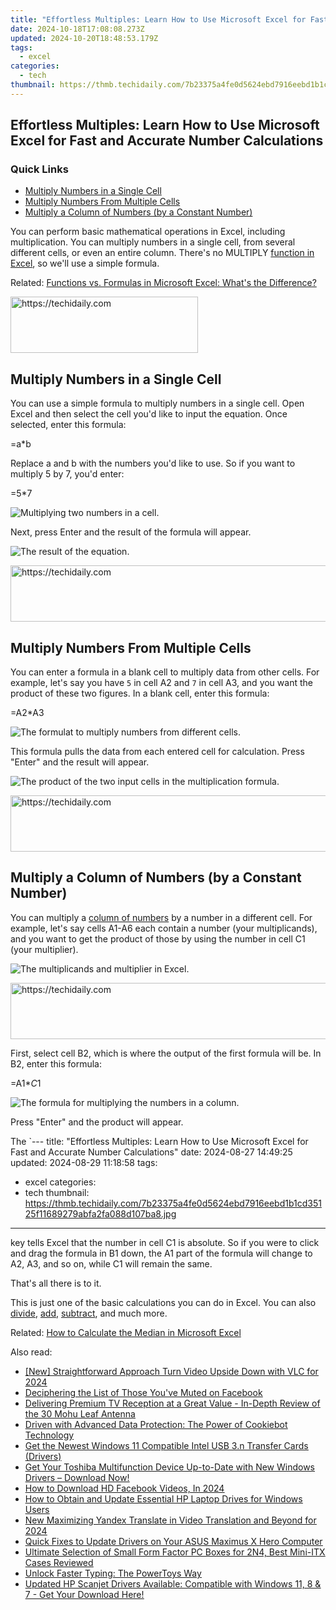 ```yaml
---
title: "Effortless Multiples: Learn How to Use Microsoft Excel for Fast and Accurate Number Calculations"
date: 2024-10-18T17:08:08.273Z
updated: 2024-10-20T18:48:53.179Z
tags:
  - excel
categories:
  - tech
thumbnail: https://thmb.techidaily.com/7b23375a4fe0d5624ebd7916eebd1b1cd35125f11689279abfa2fa088d107ba8.jpg
---
```


## Effortless Multiples: Learn How to Use Microsoft Excel for Fast and Accurate Number Calculations

### Quick Links

* [Multiply Numbers in a Single Cell](https://android-transfer.techidaily.com/how-to-transfer-data-from-vivo-x90s-to-any-ios-devices-drfone-by-drfone-transfer-from-android-transfer-from-android/)
* [Multiply Numbers From Multiple Cells](https://bypass-frp.techidaily.com/in-2024-easy-guide-how-to-bypass-poco-m6-5g-frp-android-10111213-by-drfone-android/)
* [Multiply a Column of Numbers (by a Constant Number)](https://www.howtogeek.com/786170/how-to-multiply-numbers-in-microsoft-excel/#multiply-a-column-of-numbers-by-a-constant-number)

 You can perform basic mathematical operations in Excel, including multiplication. You can multiply numbers in a single cell, from several different cells, or even an entire column. There's no MULTIPLY [function in Excel](https://games-able.techidaily.com/is-premium-play-on-demand-worth-it/), so we'll use a simple formula.

Related: [Functions vs. Formulas in Microsoft Excel: What's the Difference?](https://games-able.techidaily.com/is-premium-play-on-demand-worth-it/) 

<!-- affiliate ads begin -->
<a href="https://aligracehair.sjv.io/c/5597632/2135370/19272" target="_top" id="2135370">
  <img src="//a.impactradius-go.com/display-ad/19272-2135370" border="0" alt="https://techidaily.com" width="300" height="90"/>
</a>
<img height="0" width="0" src="https://aligracehair.sjv.io/i/5597632/2135370/19272" style="position:absolute;visibility:hidden;" border="0" />
<!-- affiliate ads end -->

##  Multiply Numbers in a Single Cell

 You can use a simple formula to multiply numbers in a single cell. Open Excel and then select the cell you'd like to input the equation. Once selected, enter this formula:

=a*b

 Replace a and b with the numbers you'd like to use. So if you want to multiply 5 by 7, you'd enter:

=5*7

![Multiplying two numbers in a cell.](https://static1.howtogeekimages.com/wordpress/wp-content/uploads/2022/02/Multiplying-two-numbers-in-a-cell..png) 

 Next, press Enter and the result of the formula will appear.

![The result of the equation.](https://static1.howtogeekimages.com/wordpress/wp-content/uploads/2022/02/The-result-of-the-equation..png) 

<!-- affiliate ads begin -->
<a href="https://ephamedtechinc.pxf.io/c/5597632/2123509/26400" target="_top" id="2123509">
  <img src="//a.impactradius-go.com/display-ad/26400-2123509" border="0" alt="https://techidaily.com" width="728" height="90"/>
</a>
<img height="0" width="0" src="https://ephamedtechinc.pxf.io/i/5597632/2123509/26400" style="position:absolute;visibility:hidden;" border="0" />
<!-- affiliate ads end -->

##  Multiply Numbers From Multiple Cells

 You can enter a formula in a blank cell to multiply data from other cells. For example, let's say you have `5` in cell A2 and `7` in cell A3, and you want the product of these two figures. In a blank cell, enter this formula:

=A2*A3

![The formulat to multiply numbers from different cells.](https://static1.howtogeekimages.com/wordpress/wp-content/uploads/2022/02/The-formulat-to-multiply-numbers-from-different-cells..png) 

 This formula pulls the data from each entered cell for calculation. Press "Enter" and the result will appear.

![The product of the two input cells in the multiplication formula.](https://static1.howtogeekimages.com/wordpress/wp-content/uploads/2022/02/The-product-of-the-two-input-cells-in-the-multiplication-forumula..png) 

<!-- affiliate ads begin -->
<a href="https://appsumo.8odi.net/c/5597632/2037319/7443" target="_top" id="2037319">
  <img src="//a.impactradius-go.com/display-ad/7443-2037319" border="0" alt="https://techidaily.com" width="728" height="90"/>
</a>
<img height="0" width="0" src="https://appsumo.8odi.net/i/5597632/2037319/7443" style="position:absolute;visibility:hidden;" border="0" />
<!-- affiliate ads end -->

##  Multiply a Column of Numbers (by a Constant Number)

 You can multiply a [column of numbers](https://tiktok-clips.techidaily.com/2024-approved-speeding-up-tiktok-videos-made-simple/) by a number in a different cell. For example, let's say cells A1-A6 each contain a number (your multiplicands), and you want to get the product of those by using the number in cell C1 (your multiplier).

![The multiplicands and multiplier in Excel.](https://static1.howtogeekimages.com/wordpress/wp-content/uploads/2022/02/The-multiplicands-and-multiplier-in-Excel..png) 

<!-- affiliate ads begin -->
<a href="https://aligracehair.sjv.io/c/5597632/2087253/19272" target="_top" id="2087253">
  <img src="//a.impactradius-go.com/display-ad/19272-2087253" border="0" alt="https://techidaily.com" width="728" height="90"/>
</a>
<img height="0" width="0" src="https://aligracehair.sjv.io/i/5597632/2087253/19272" style="position:absolute;visibility:hidden;" border="0" />
<!-- affiliate ads end -->

 First, select cell B2, which is where the output of the first formula will be. In B2, enter this formula:

=A1*$C$1

![The formula for multiplying the numbers in a column.](https://static1.howtogeekimages.com/wordpress/wp-content/uploads/2022/02/The-formula-for-multiplying-the-numbers-in-a-column.-1.png) 

 Press "Enter" and the product will appear.

 The `---
title: "Effortless Multiples: Learn How to Use Microsoft Excel for Fast and Accurate Number Calculations"
date: 2024-08-27 14:49:25
updated: 2024-08-29 11:18:58
tags:
  - excel
categories:
  - tech
thumbnail: https://thmb.techidaily.com/7b23375a4fe0d5624ebd7916eebd1b1cd35125f11689279abfa2fa088d107ba8.jpg
---

 key tells Excel that the number in cell C1 is absolute. So if you were to click and drag the formula in B1 down, the A1 part of the formula will change to A2, A3, and so on, while C1 will remain the same.

 That's all there is to it.

 This is just one of the basic calculations you can do in Excel. You can also [divide](https://facebook-video-share.techidaily.com/new-in-2024-breaking-through-youtubes-walls-using-advanced-creator-studio-skills/), [add](https://instagram-clips.techidaily.com/updated-2024-approved-unveiling-instagrams-policies-a-musicians-legal-primer/), [subtract](https://ios-unlock.techidaily.com/how-to-remove-flashlight-from-apple-iphone-12-mini-lock-screen-by-drfone-ios/), and much more.

Related: [How to Calculate the Median in Microsoft Excel](https://some-techniques.techidaily.com/in-2024-from-novice-to-expert-the-complete-powerdirector-journey/)

<ins class="adsbygoogle"
     style="display:block"
     data-ad-format="autorelaxed"
     data-ad-client="ca-pub-7571918770474297"
     data-ad-slot="1223367746"></ins>

<ins class="adsbygoogle"
     style="display:block"
     data-ad-client="ca-pub-7571918770474297"
     data-ad-slot="8358498916"
     data-ad-format="auto"
     data-full-width-responsive="true"></ins>

<span class="atpl-alsoreadstyle">Also read:</span>
<div><ul>
<li><a href="https://screen-capture.techidaily.com/new-straightforward-approach-turn-video-upside-down-with-vlc-for-2024/"><u>[New] Straightforward Approach Turn Video Upside Down with VLC for 2024</u></a></li>
<li><a href="https://facebook.techidaily.com/deciphering-the-list-of-those-youve-muted-on-facebook/"><u>Deciphering the List of Those You've Muted on Facebook</u></a></li>
<li><a href="https://buynow-info.techidaily.com/delivering-premium-tv-reception-at-a-great-value-in-depth-review-of-the-30-mohu-leaf-antenna/"><u>Delivering Premium TV Reception at a Great Value - In-Depth Review of the 30 Mohu Leaf Antenna</u></a></li>
<li><a href="https://solve-marvelous.techidaily.com/driven-with-advanced-data-protection-the-power-of-cookiebot-technology/"><u>Driven with Advanced Data Protection: The Power of Cookiebot Technology</u></a></li>
<li><a href="https://win-dash.techidaily.com/get-the-newest-windows-11-compatible-intel-usb-3n-transfer-cards-drivers/"><u>Get the Newest Windows 11 Compatible Intel USB 3.n Transfer Cards (Drivers)</u></a></li>
<li><a href="https://win-dash.techidaily.com/1722970233025-get-your-toshiba-multifunction-device-up-to-date-with-new-windows-drivers-download-now/"><u>Get Your Toshiba Multifunction Device Up-to-Date with New Windows Drivers – Download Now!</u></a></li>
<li><a href="https://facebook-video-content.techidaily.com/how-to-download-hd-facebook-videos-in-2024/"><u>How to Download HD Facebook Videos, In 2024</u></a></li>
<li><a href="https://win-dash.techidaily.com/how-to-obtain-and-update-essential-hp-laptop-drives-for-windows-users/"><u>How to Obtain and Update Essential HP Laptop Drives for Windows Users</u></a></li>
<li><a href="https://ai-video-translation.techidaily.com/new-maximizing-yandex-translate-in-video-translation-and-beyond-for-2024/"><u>New Maximizing Yandex Translate in Video Translation and Beyond for 2024</u></a></li>
<li><a href="https://win-dash.techidaily.com/quick-fixes-to-update-drivers-on-your-asus-maximus-x-hero-computer/"><u>Quick Fixes to Update Drivers on Your ASUS Maximus X Hero Computer</u></a></li>
<li><a href="https://hardware-tips.techidaily.com/ultimate-selection-of-small-form-factor-pc-boxes-for-2n4-best-mini-itx-cases-reviewed/"><u>Ultimate Selection of Small Form Factor PC Boxes for 2N4, Best Mini-ITX Cases Reviewed</u></a></li>
<li><a href="https://windows11.techidaily.com/unlock-faster-typing-the-powertoys-way/"><u>Unlock Faster Typing: The PowerToys Way</u></a></li>
<li><a href="https://win-dash.techidaily.com/updated-hp-scanjet-drivers-available-compatible-with-windows-11-8-and-7-get-your-download-here/"><u>Updated HP Scanjet Drivers Available: Compatible with Windows 11, 8 & 7 - Get Your Download Here!</u></a></li>
</ul></div>

